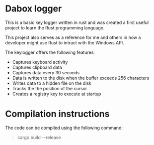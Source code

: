 # Dabox logger
This is a basic key logger written in rust and was created a first useful project to learn the Rust programming language.

This project also serves as a reference for me and others in how a developer might use Rust to intract with the Windows API.

The keylogger offers the following features:
- Captures keyboard activity
- Captures clipboard data
- Captures data every 30 seconds
- Data is written to the disk when the buffer exceeds 256 characters
- Writes data to a hidden file on the disk
- Tracks the the position of the cursor
- Creates a registry key to execute at startup

# Compilation instructions
The code can be compiled using the following command:
> cargo build --release
